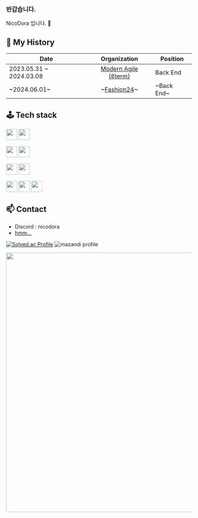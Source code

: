 ### 반갑습니다.

NicoDora 입니다. 👋

## 📖 My History

| Date                    |                         Organization                         | Position   |
| ----------------------- | :----------------------------------------------------------: | ---------- |
| 2023.05.31 ~ 2024.03.08 | [Modern Agile (6term)](https://github.com/modern-agile-team) | Back End   |
| ~2024.06.01~            |    ~[Fashion24](https://github.com/fashion24-developer)~     | ~Back End~ |

## 🕹️ Tech stack

<a><img src="https://img.shields.io/badge/TypeScript-007ACC?style=for-the-badge&logo=typescript&logoColor=white" height="30"/></a> <a><img src="https://img.shields.io/badge/JavaScript-F7DF1E?style=for-the-badge&logo=JavaScript&logoColor=white" height="30"/></a>

<a><img src="https://img.shields.io/badge/NestJs-E0234E?style=for-the-badge&logo=NestJs&logoColor=white" height="30"/></a> <a><img src="https://img.shields.io/badge/Node.js-43853D?style=for-the-badge&logo=node.js&logoColor=white" height="30"/></a>

<a><img src="https://img.shields.io/badge/auth0-EB5424.svg?&style=for-the-badge&logo=auth0&logoColor=white" height="30"/></a> <a><img src="https://img.shields.io/badge/json%20web%20tokens-323330?style=for-the-badge&logo=json-web-tokens&logoColor=white" height="30"/></a>

<a><img src="https://img.shields.io/badge/mysql-4479A1?style=for-the-badge&logo=mysql&logoColor=white" height="30"/></a> <a><img src="https://img.shields.io/badge/PostgreSQL-316192?style=for-the-badge&logo=postgresql&logoColor=white" height="30"/></a> <a><img src="https://img.shields.io/badge/redis-%23DD0031.svg?&style=for-the-badge&logo=redis&logoColor=white" height="30"/></a>

## 📫 Contact

- Discord : nicodora
- [hmm...](https://i.esdrop.com/d/f/WaaaCJFBsq/ABsz8K87Qv.png)

[![Solved.ac Profile](http://mazassumnida.wtf/api/v2/generate_badge?boj=nicodora)](https://solved.ac/nicodora/) ![mazandi profile](http://mazandi.herokuapp.com/api?handle=nicodora&theme=warm)

<!-- [![GitHub Streak](https://streak-stats.demolab.com?user=NicoDora&theme=tokyonight)](https://git.io/streak-stats) -->

<img src="https://github-readme-activity-graph.vercel.app/graph?username=NicoDora&theme=tokyo-night" width="703">
